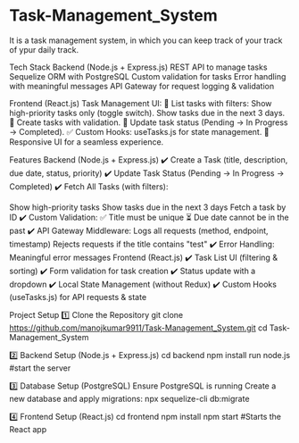 # Task-Management_System
It is a task management system, in which you can keep track of your track of ypur daily track.

Tech Stack
Backend (Node.js + Express.js)
REST API to manage tasks
Sequelize ORM with PostgreSQL
Custom validation for tasks
Error handling with meaningful messages
API Gateway for request logging & validation

Frontend (React.js)
Task Management UI:
📌 List tasks with filters:
Show high-priority tasks only (toggle switch).
Show tasks due in the next 3 days.
📝 Create tasks with validation.
🔄 Update task status (Pending → In Progress → Completed).
✅ Custom Hooks: useTasks.js for state management.
📱 Responsive UI for a seamless experience.


Features
Backend (Node.js + Express.js)
✔️ Create a Task (title, description, due date, status, priority)
✔️ Update Task Status (Pending → In Progress → Completed)
✔️ Fetch All Tasks (with filters):

Show high-priority tasks
Show tasks due in the next 3 days
Fetch a task by ID
✔️ Custom Validation:
✅ Title must be unique
⏳ Due date cannot be in the past
✔️ API Gateway Middleware:
Logs all requests (method, endpoint, timestamp)
Rejects requests if the title contains "test"
✔️ Error Handling: Meaningful error messages
Frontend (React.js)
✔️ Task List UI (filtering & sorting)
✔️ Form validation for task creation
✔️ Status update with a dropdown
✔️ Local State Management (without Redux)
✔️ Custom Hooks (useTasks.js) for API requests & state


Project Setup
1️⃣ Clone the Repository
git clone https://github.com/manojkumar9911/Task-Management_System.git
cd Task-Management_System

2️⃣ Backend Setup (Node.js + Express.js)
cd backend
npm install
run node.js  #start the server

3️⃣ Database Setup (PostgreSQL)
Ensure PostgreSQL is running
Create a new database and apply migrations:
npx sequelize-cli db:migrate

4️⃣ Frontend Setup (React.js)
cd frontend
npm install
npm start   #Starts the React app
